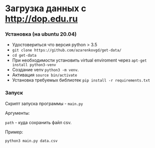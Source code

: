 # Загрузка данных с http://dop.edu.ru

### Установка (на ubuntu 20.04)
* Удостовериться что версия python > 3.5
* ```git clone https://github.com/azarenkovgd/get-data/```
* ```cd get-data```
* При необходимости установить virtual enviroment через ```apt-get install python3-venv```
* Создание venv ```python3 -m venv```.
* Активация ```source bin/activate```
* Установка требуемых библиотек ```pip install -r requirements.txt```


### Запуск
Cкрипт запуска программы - ```main.py```

Аргументы:

```path``` - куда сохранить файл csv.

Пример:

```python3 main.py data.csv```

